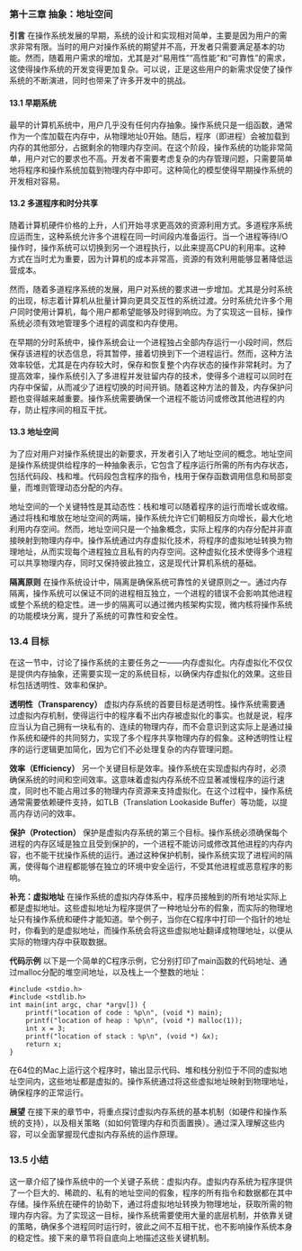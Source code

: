 ### 第十三章 抽象：地址空间

**引言** 在操作系统发展的早期，系统的设计和实现相对简单，主要是因为用户的需求非常有限。当时的用户对操作系统的期望并不高，开发者只需要满足基本的功能。然而，随着用户需求的增加，尤其是对“易用性”“高性能”和“可靠性”的需求，这使得操作系统的开发变得更加复杂。可以说，正是这些用户的新需求促使了操作系统的不断演进，同时也带来了许多开发中的挑战。

#### 13.1 早期系统

最早的计算机系统中，用户几乎没有任何内存抽象。操作系统只是一组函数，通常作为一个库加载在内存中，从物理地址0开始。随后，程序（即进程）会被加载到内存的其他部分，占据剩余的物理内存空间。在这个阶段，操作系统的功能非常简单，用户对它的要求也不高。开发者不需要考虑复杂的内存管理问题，只需要简单地将程序和操作系统加载到物理内存中即可。这种简化的模型使得早期操作系统的开发相对容易。

#### 13.2 多道程序和时分共享

随着计算机硬件价格的上升，人们开始寻求更高效的资源利用方式。多道程序系统应运而生，这种系统允许多个进程在同一时间段内准备运行。当一个进程等待I/O操作时，操作系统可以切换到另一个进程执行，以此来提高CPU的利用率。这种方式在当时尤为重要，因为计算机的成本非常高，资源的有效利用能够显著降低运营成本。

然而，随着多道程序系统的发展，用户对系统的要求进一步增加。尤其是分时系统的出现，标志着计算机从批量计算向更具交互性的系统过渡。分时系统允许多个用户同时使用计算机，每个用户都希望能够及时得到响应。为了实现这一目标，操作系统必须有效地管理多个进程的调度和内存使用。

在早期的分时系统中，操作系统会让一个进程独占全部内存运行一小段时间，然后保存该进程的状态信息，将其暂停，接着切换到下一个进程运行。然而，这种方法效率较低，尤其是在内存较大时，保存和恢复整个内存状态的操作非常耗时。为了提高效率，操作系统引入了多进程并发驻留内存的技术，使得多个进程可以同时在内存中保留，从而减少了进程切换的时间开销。随着这种方法的普及，内存保护问题也变得越来越重要。操作系统需要确保一个进程不能访问或修改其他进程的内存，防止程序间的相互干扰。

#### 13.3 地址空间

为了应对用户对操作系统提出的新要求，开发者引入了地址空间的概念。地址空间是操作系统提供给程序的一种抽象表示，它包含了程序运行所需的所有内存状态，包括代码段、栈和堆。代码段包含程序的指令，栈用于保存函数调用信息和局部变量，而堆则管理动态分配的内存。

地址空间的一个关键特性是其动态性：栈和堆可以随着程序的运行而增长或收缩。通过将栈和堆放在地址空间的两端，操作系统允许它们朝相反方向增长，最大化地利用内存空间。然而，地址空间只是一个抽象概念，实际上程序的内存分配并非直接映射到物理内存中。操作系统通过内存虚拟化技术，将程序的虚拟地址转换为物理地址，从而实现每个进程独立且私有的内存空间。这种虚拟化技术使得多个进程可以共享物理内存，同时又保持彼此独立，这是现代计算机系统的基础。

**隔离原则** 在操作系统设计中，隔离是确保系统可靠性的关键原则之一。通过内存隔离，操作系统可以保证不同的进程相互独立，一个进程的错误不会影响其他进程或整个系统的稳定性。进一步的隔离可以通过微内核架构实现，微内核将操作系统的功能模块分离，提升了系统的可靠性和安全性。

### 13.4 目标

在这一节中，讨论了操作系统的主要任务之一——内存虚拟化。内存虚拟化不仅仅是提供内存抽象，还需要实现一定的系统目标，以确保内存虚拟化的效果。这些目标包括透明性、效率和保护。

**透明性（Transparency）** 虚拟内存系统的首要目标是透明性。操作系统需要通过虚拟内存机制，使得运行中的程序看不出内存被虚拟化的事实。也就是说，程序应当认为自己拥有一块私有的、连续的物理内存，而不会意识到这实际上是通过操作系统和硬件的共同努力，实现了多个程序共享物理内存的假象。这种透明性让程序的运行逻辑更加简化，因为它们不必处理复杂的内存管理问题。

**效率（Efficiency）** 另一个关键目标是效率。操作系统在实现虚拟内存时，必须确保系统的时间和空间效率。这意味着虚拟内存系统不应显著减慢程序的运行速度，同时也不能占用过多的物理内存资源来支持虚拟化。在这个过程中，操作系统通常需要依赖硬件支持，如TLB（Translation Lookaside Buffer）等功能，以提高内存访问的效率。

**保护（Protection）** 保护是虚拟内存系统的第三个目标。操作系统必须确保每个进程的内存区域是独立且受到保护的，一个进程不能访问或修改其他进程的内存内容，也不能干扰操作系统的运行。通过这种保护机制，操作系统实现了进程间的隔离，使得每个进程都能够在独立的环境中安全运行，不受其他进程或恶意程序的影响。

**补充：虚拟地址** 在操作系统的虚拟内存体系中，程序员接触到的所有地址实际上都是虚拟地址。这些虚拟地址为程序提供了一种地址分布的假象，而实际的物理地址只有操作系统和硬件才能知道。举个例子，当你在C程序中打印一个指针的地址时，你看到的是虚拟地址，而操作系统会将这些虚拟地址翻译成物理地址，以便从实际的物理内存中获取数据。

**代码示例** 以下是一个简单的C程序示例，它分别打印了main函数的代码地址、通过malloc分配的堆空间地址，以及栈上一个整数的地址：

```
#include <stdio.h> 
#include <stdlib.h> 
int main(int argc, char *argv[]) { 
    printf("location of code : %p\n", (void *) main); 
    printf("location of heap : %p\n", (void *) malloc(1)); 
    int x = 3; 
    printf("location of stack : %p\n", (void *) &x); 
    return x; 
}
```

在64位的Mac上运行这个程序时，输出显示代码、堆和栈分别位于不同的虚拟地址空间内，这些地址都是虚拟的。操作系统通过将这些虚拟地址映射到物理地址，确保程序的正常运行。

**展望** 在接下来的章节中，将重点探讨虚拟内存系统的基本机制（如硬件和操作系统的支持），以及相关策略（如如何管理内存和页面置换）。通过深入理解这些内容，可以全面掌握现代虚拟内存系统的运作原理。

### 13.5 小结

这一章介绍了操作系统中的一个关键子系统：虚拟内存。虚拟内存系统为程序提供了一个巨大的、稀疏的、私有的地址空间的假象，程序的所有指令和数据都在其中存储。操作系统在硬件的协助下，通过将虚拟地址转换为物理地址，获取所需的物理内存内容。为了实现这一目标，操作系统需要使用大量的底层机制，并依靠关键的策略，确保多个进程同时运行时，彼此之间不互相干扰，也不影响操作系统本身的稳定性。接下来的章节将自底向上地描述这些关键机制。